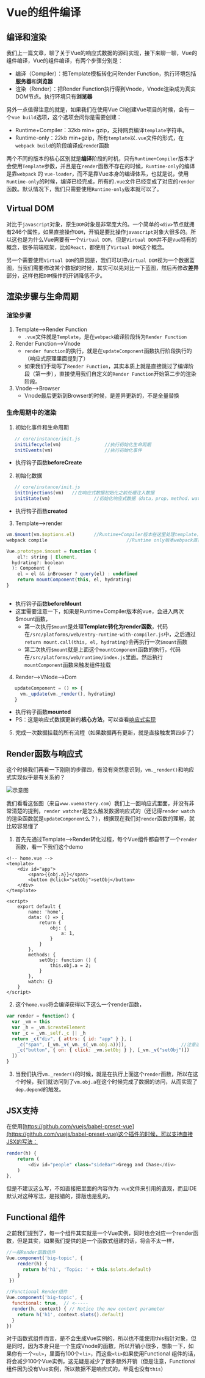 # Vue的组件编译

## 编译和渲染

​	我们上一篇文章，聊了关于Vue的响应式数据的源码实现，接下来聊一聊，Vue的组件编译，Vue的组件编译，有两个步骤分别是：

+ 编译（Compiler）：把Template模板转化问Render Function，执行环境包括**服务器**和**浏览器**
+ 渲染（Render）：把Render Function执行得到Vnode，Vnode渲染成为真实DOM节点。执行环境只有**浏览器**

另外一点值得注意的就是，如果我们在使用Vue Cli创建Vue项目的时候，会有一个`vue build`选项，这个选项会问你是需要创建：

+ Runtime+Compiler：32kb min+ gzip，支持网页编译`template`字符串。
+ Runtime-only：22kb min+gzip，所有`template`以`.vue`文件的形式，在`webpack build`的阶段编译成`rende`r函数

两个不同的版本的核心区别就是**编译**阶段的时机，只有`Runtime+Compiler`版本才会使用`Template`参数，并且是在`render`函数不存在的时候，`Runtime-only`的编译是靠`webpack` 的 `vue-loader`，而不是靠Vue本身的编译体系，也就是说，使用`Runtime-only`的时候，编译已经完成，所有的`.vue`文件已经变成了对应的`render`函数。默认情况下，我们只需要使用`Runtime-only`版本就可以了。

## Virtual DOM

​		对比于`javascript`对象，原生`DOM`对象是非常庞大的。一个简单的`<div>`节点就拥有246个属性，如果直接操作`DOM`，开销是要比操作`javascript`对象大很多的。所以这也是为什么Vue需要有一个`Virtual DOM`，但是`Virtual DOM`并不是`Vue`特有的概念，很多前端框架，比如`React`，都使用了`Virtual DOM`这个概念。

​		另一个需要使用`Virtual DOM`的原因是，我们可以把`Virtual DOM`视为一个数据蓝图，当我们需要修改某个数据的时候，其实可以先对比一下蓝图，然后再修改**差异**部分，这样也把`DOM`操作的开销降低不少。

## 渲染步骤与生命周期

### 渲染步骤


1. Template-->Render Function
   + `.vue`文件就是`Template`，是在`webpack`编译阶段转为`Render Function`
2. Render Function-->Vnode
   + `render function`的执行，就是在`updateComponent`函数执行阶段执行的（响应式原理里面提到了）
   + 如果我们手动写了`Render Function`，其实本质上就是直接跳过了编译阶段（第一步），直接使用我们自定义的`Render Function`开始第二步的渲染阶段。
3. Vnode-->Browser
   + Vnode最后更新到Browser的时候，是差异更新的，不是全量替换

### 生命周期中的渲染

1. 初始化事件和生命周期
```js
   // core/instance/init.js 
   initLifecycle(vm)				//执行初始化生命周期
   initEvents(vm) 					//执行初始化事件
```
   + 执行钩子函数**beforeCreate**

2. 初始化数据
```js
   // core/instance/init.js 
   initInjections(vm) 	//在响应式数据初始化之前处理注入数据
   initState(vm)				//初始化响应式数据（data，prop，method，watch）
```

   + 执行钩子函数**created**

3. Template-->render
```js 
vm.$mount(vm.$options.el)   	//Runtime+Compiler版本在这里处理template，变为render函数
webpack compile								//Runtime only版本webpack直接编译成render函数

Vue.prototype.$mount = function (									
    el?: string | Element,
  hydrating?: boolean
  ): Component {
    el = el && inBrowser ? query(el) : undefined
    return mountComponent(this, el, hydrating)							//两个版本都在这里接受render函数
}
  
```
+ 执行钩子函数**beforeMount**
+ 这里需要注意一下，如果是Runtime+Compiler版本的vue，会进入两次$mount函数，
     + 第一次执行`$mount`是处理**Template转化为render函数**，代码在`/src/platforms/web/entry-runtime-with-compiler.js`中，之后通过`return mount.call(this, el, hydrating)`会再执行一次`$mount`函数
     + 第二次执行`$mount`就是上面这个`mountComponent`函数的执行，代码在`/src/platforms/web/runtime/index.js`里面。然后执行`mountComponent`函数来触发组件挂载

4. Render-->VNode-->Dom
```js   
   updateComponent = () => {
     vm._update(vm._render(), hydrating)
   }
```

   + 执行钩子函数**mounted**
   + PS：这是响应式数据更新的**核心方法**，可以查看[响应式实现](./reactive-in-vue.md)

5. 完成一次数据挂载的所有流程（如果数据再有更新，就是直接触发第四步了）

## Render函数与响应式

这个时候我们再看一下刚刚的步骤四，有没有突然意识到，`vm._render()`和响应式实现似乎是有关系的？

![示意图](https://tva1.sinaimg.cn/large/006tNbRwgy1g9zkc71e41j31d80pcgpe.jpg)

我们看看这张图（来自`www.vuemastery.com`）我们上一回响应式里面，并没有非常清楚的提到，`render watcher`是怎么触发数据响应式的（还记得`render watch`的渲染函数就是`updateComponent`么？），根据现在我们对`render`函数的理解，就比较容易懂了

1. 首先先通过Template-->Render转化过程，每个Vue组件都自带了一个`render`函数，看一下我们这个demo

```vue
<!-- home.vue -->
<template>
    <div id="app">
        <span>{{obj.a}}</span>
        <button @click="setObj">setObj</button>
    </div>
</template>

<script>
    export default {
        name: 'home',
        data: () => {
            return {
                obj: {
                    a: 1,
                }
            }
        },
        methods: {
            setObj: function () {
                this.obj.a = 2;
            }
        },
        watch: {}
    }
</script>
```

2. 这个`home.vue`将会编译获得以下这么一个render函数，

```js
var render = function() {
  var _vm = this
  var _h = _vm.$createElement
  var _c = _vm._self._c || _h
  return _c("div", { attrs: { id: "app" } }, [
    _c("span", [_vm._v(_vm._s(_vm.obj.a))]),					//注意这里的obj.a，就是我定义的
    _c("button", { on: { click: _vm.setObj } }, [_vm._v("setObj")])
  ])
}
```

3. 当我们执行`vm._render()`的时候，就是在执行上面这个`render`函数，所以在这个时候，我们就访问到了`vm.obj.a`在这个时候完成了数据的访问，从而实现了`dep.depend`的触发。

## JSX支持

在使用[https://github.com/vuejs/babel-preset-vue](https://github.com/vuejs/babel-preset-vue)这个插件的时候，可以支持直接JSX的写法：

```js
render(h) {
    return (
        <div id="people" class="sideBar">Gregg and Chase</div>
    )
},
```

但是不建议这么写，不如直接把里面的内容作为`.vue`文件来引用的直观，而且IDE默认对这种写法，是报错的，排版也是乱的。

## Functional 组件

之前我们提到了，每一个组件其实就是一个Vue实例，同时也会对应一个render函数，但是其实，如果我们提供的是一个函数式组建的话，将会不太一样，

```js
//一般Render函数组件 
Vue.component('big-topic', {
    render(h) { 
      return h('h1', 'Topic: ' + this.$slots.default)
    }
 })

//Functional Render组件
Vue.component('big-topic', {
  functional: true,  // <----- 
  render(h, context) { // Notice the new context parameter 
    return h('h1', context.slots().default) 
  }
})
```

对于函数式组件而言，是不会生成Vue实例的，所以也不能使用this指针对象，但是同时，因为本身只是一个生成Vnode的函数，所以开销小很多，想象一下，如果你有一个`<ul>`，里面有100个`<li>`，而这些`<li>`如果使用Functional 组件的话，将会减少100个Vue实例，这无疑是减少了很多额外开销（但是注意，Functional组件因为没有Vue实例，所以数据不是响应式的，毕竟也没有`this`）